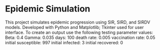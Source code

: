 # Epidemic Simulation
This project simulates epidemic progression using SIR, SIRD, and SIRDV models. 
Developed with Python and Matplotlib; Tkinter used for user interface.
To create an output use the following testing parameter values:
Beta: 0.4
Gamma: 0.035
days: 100
death rate: 0.005
vaccination rate: 0.05
initial susceptible: 997
initial infected: 3
initial recovered: 0
 